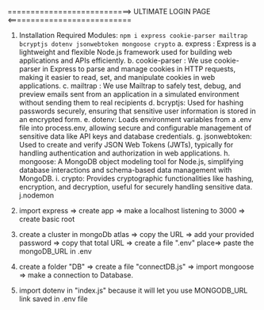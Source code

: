 ===========================> ULTIMATE LOGIN PAGE <===========================

1. Installation Required Modules:
   `npm i express cookie-parser mailtrap bcryptjs dotenv jsonwebtoken mongoose crypto`
   a. express : Express is a lightweight and flexible Node.js framework used for building web applications and APIs efficiently.
   b. cookie-parser : We use cookie-parser in Express to parse and manage cookies in HTTP requests, making it easier to read, set,
   and manipulate cookies in web applications.
   c. mailtrap : We use Mailtrap to safely test, debug, and preview emails sent from an application in a simulated environment without sending them to real recipients
   d. bcryptjs: Used for hashing passwords securely, ensuring that sensitive user information is stored in an encrypted form.
   e. dotenv: Loads environment variables from a .env file into process.env, allowing secure and configurable management of sensitive data like API keys and database credentials.
   g. jsonwebtoken: Used to create and verify JSON Web Tokens (JWTs), typically for handling authentication and authorization in web applications.
   h. mongoose: A MongoDB object modeling tool for Node.js, simplifying database interactions and schema-based data management with MongoDB.
   i. crypto: Provides cryptographic functionalities like hashing, encryption, and decryption, useful for securely handling sensitive data.
   j.nodemon

2. import express => create app => make a localhost listening to 3000 => create basic root
3. create a cluster in mongoDb atlas => copy the URL => add your provided password => copy that total URL => create a file ".env" place=>
   paste the mongoDB_URL in .env
4. create a folder "DB" => create a file "connectDB.js" => import mongoose => make a connection to Database.
5. import dotenv in "index.js" because it will let you use MONGODB_URL link saved in .env file
